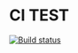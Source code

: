 # CI TEST

[![Build status](https://ci.appveyor.com/api/projects/status/1x8ga87s2qn1e2dg?svg=true)](https://ci.appveyor.com/project/Growgs/test)
